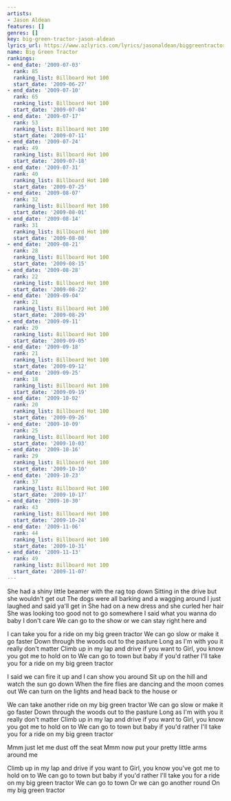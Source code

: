 ```yaml
---
artists:
- Jason Aldean
features: []
genres: []
key: big-green-tractor-jason-aldean
lyrics_url: https://www.azlyrics.com/lyrics/jasonaldean/biggreentractor.html
name: Big Green Tractor
rankings:
- end_date: '2009-07-03'
  rank: 85
  ranking_list: Billboard Hot 100
  start_date: '2009-06-27'
- end_date: '2009-07-10'
  rank: 65
  ranking_list: Billboard Hot 100
  start_date: '2009-07-04'
- end_date: '2009-07-17'
  rank: 53
  ranking_list: Billboard Hot 100
  start_date: '2009-07-11'
- end_date: '2009-07-24'
  rank: 49
  ranking_list: Billboard Hot 100
  start_date: '2009-07-18'
- end_date: '2009-07-31'
  rank: 40
  ranking_list: Billboard Hot 100
  start_date: '2009-07-25'
- end_date: '2009-08-07'
  rank: 32
  ranking_list: Billboard Hot 100
  start_date: '2009-08-01'
- end_date: '2009-08-14'
  rank: 31
  ranking_list: Billboard Hot 100
  start_date: '2009-08-08'
- end_date: '2009-08-21'
  rank: 28
  ranking_list: Billboard Hot 100
  start_date: '2009-08-15'
- end_date: '2009-08-28'
  rank: 22
  ranking_list: Billboard Hot 100
  start_date: '2009-08-22'
- end_date: '2009-09-04'
  rank: 21
  ranking_list: Billboard Hot 100
  start_date: '2009-08-29'
- end_date: '2009-09-11'
  rank: 20
  ranking_list: Billboard Hot 100
  start_date: '2009-09-05'
- end_date: '2009-09-18'
  rank: 21
  ranking_list: Billboard Hot 100
  start_date: '2009-09-12'
- end_date: '2009-09-25'
  rank: 18
  ranking_list: Billboard Hot 100
  start_date: '2009-09-19'
- end_date: '2009-10-02'
  rank: 20
  ranking_list: Billboard Hot 100
  start_date: '2009-09-26'
- end_date: '2009-10-09'
  rank: 25
  ranking_list: Billboard Hot 100
  start_date: '2009-10-03'
- end_date: '2009-10-16'
  rank: 29
  ranking_list: Billboard Hot 100
  start_date: '2009-10-10'
- end_date: '2009-10-23'
  rank: 37
  ranking_list: Billboard Hot 100
  start_date: '2009-10-17'
- end_date: '2009-10-30'
  rank: 43
  ranking_list: Billboard Hot 100
  start_date: '2009-10-24'
- end_date: '2009-11-06'
  rank: 44
  ranking_list: Billboard Hot 100
  start_date: '2009-10-31'
- end_date: '2009-11-13'
  rank: 49
  ranking_list: Billboard Hot 100
  start_date: '2009-11-07'
---
```


She had a shiny little beamer with the rag top down
Sitting in the drive but she wouldn't get out
The dogs were all barking and a wagging around
I just laughed and said ya'll get in
She had on a new dress and she curled her hair
She was looking too good not to go somewhere
I said what you wanna do baby I don't care
We can go to the show or we can stay right here and

I can take you for a ride on my big green tractor
We can go slow or make it go faster
Down through the woods out to the pasture
Long as I'm with you it really don't matter
Climb up in my lap and drive if you want to
Girl, you know you got me to hold on to
We can go to town but baby if you'd rather
I'll take you for a ride on my big green tractor

I said we can fire it up and I can show you around
Sit up on the hill and watch the sun go down
When the fire flies are dancing and the moon comes out
We can turn on the lights and head back to the house or

We can take another ride on my big green tractor
We can go slow or make it go faster
Down through the woods out to the pasture
Long as I'm with you it really don't matter
Climb up in my lap and drive if you want to
Girl, you know you got me to hold on to
We can go to town but baby if you'd rather
I'll take you for a ride on my big green tractor

Mmm just let me dust off the seat
Mmm now put your pretty little arms around me

Climb up in my lap and drive if you want to
Girl, you know you've got me to hold on to
We can go to town but baby if you'd rather
I'll take you for a ride on my big green tractor
We can go to town
Or we can go another round
On my big green tractor



